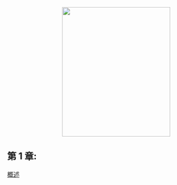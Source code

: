 <div align=center><img width="250" height="300" src="./static/java虚拟机.png"/></div>

## 第 1 章: 
[概述](01.概述.md)      
